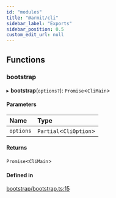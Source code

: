 ```yaml
---
id: "modules"
title: "@armit/cli"
sidebar_label: "Exports"
sidebar_position: 0.5
custom_edit_url: null
---
```


## Functions

### bootstrap

▸ **bootstrap**(`options?`): `Promise`<`CliMain`\>

#### Parameters

| Name      | Type                    |
| :-------- | :---------------------- |
| `options` | `Partial`<`CliOption`\> |

#### Returns

`Promise`<`CliMain`\>

#### Defined in

[bootstrap/bootstrap.ts:15](https://github.com/armitjs/armit/blob/204c0a1/packages/cli/src/bootstrap/bootstrap.ts#L15)
